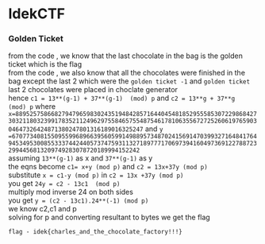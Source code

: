 # IdekCTF

### Golden Ticket

from the code , we know that the last chocolate in the bag is the golden ticket which is the flag       
from the code , we also know that all the chocolates were finished in the bag except the last 2 which were the `golden ticket -1` and `golden ticket`     
last 2 chocolates were placed in choclate generator    
hence `c1 = 13**(g-1) + 37**(g-1)  (mod) p`  and `c2 = 13**g + 37**g  (mod) p` where `x=88952575866827947965983024351948428571644045481852955585307229868427303211803239917835211249629755846575548754617810635567272526061976590304647326424871380247801316189016325247` and  `y =67077340815509559968966395605991498895734870241569147039932716484176494534953008553337442440573747593113271897771706973941604973691227887232994456813209749283078720189994152242`       
assuming `13**(g-1)` as x and `37**(g-1)` as y       
the eqns become   `c1= x+y (mod p)` and `c2 = 13x+37y (mod p)`     
substitute `x = c1-y (mod p)` in `c2 = 13x +37y (mod p)`   
you get `24y = c2 - 13c1  (mod p) `      
multiply mod inverse 24 on both sides   
you get `y = (c2 - 13c1).24**(-1) (mod p)`      
we know c2,c1 and p       
solving for p and converting resultant to bytes we get the flag    
```
flag - idek{charles_and_the_chocolate_factory!!!}
```
